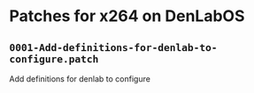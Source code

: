 # Patches for x264 on DenLabOS

## `0001-Add-definitions-for-denlab-to-configure.patch`

Add definitions for denlab to configure


